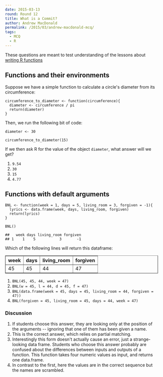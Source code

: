 ```yaml
---
date: 2015-03-13
round: Round 12
title: What is a Commit?
author: Andrew MacDonald
permalink: /2015/03/andrew-macdonald-mcq/
tags:
  - MCQ
  - R
---
```


These questions are meant to test understanding of the lessons about [writing R functions](http://swcarpentry.github.io/r-novice-inflammation/02-func-R.html)

Functions and their environments
--------------------------------

Suppose we have a simple function to calculate a circle's diameter from
its circumference:

    circumference_to_diameter <- function(circumference){
      diameter <- circumference / pi
      return(diameter)
    }

Then, we run the following bit of code:

    diameter <- 30

    circumference_to_diameter(15)

If we then ask R for the value of the object `diameter`, what answer
will we get?

1.  `9.54`
2.  `30`
3.  `15`
4.  `4.77`

Functions with default arguments
--------------------------------

    BNL <- function(week = 1, days = 5, living_room = 3, forgiven = -1){
      lyrics <- data.frame(week, days, living_room, forgiven)
      return(lyrics)
    }

    BNL()

    ##   week days living_room forgiven
    ## 1    1    5           3       -1

Which of the following lines will return this dataframe:

<table border="1">
<tr>
<th>week</th>
<th>days</th>
<th>living_room</th>
<th>forgiven</th>
</tr>
<tr>
<td>45</td>
<td>45</td>
<td>44</td>
<td>47</td>
</tr>
</table>

1.  `BNL(45, 45, 44, week = 47)`
2.  `BNL(w = 45, l = 44, d = 45, f = 47)`
3.  `BNL(data.frame(week = 45, days = 45, living_room = 44, forgiven = 47))`
4.  `BNL(forgiven = 45, living_room = 45, days = 44, week = 47)`

### Discussion

1.  If students choose this answer, they are looking only at the
    position of the arguments -- ignoring that one of them has been
    given a name.
2.  This is the correct answer, which relies on partial matching.
3.  Interestingly this form doesn't actually cause an error, just a
    strange-looking data frame. Students who choose this answer probably
    are confused about the differences between inputs and outputs of a
    function. This function takes four numeric values as input, and
    returns one data.frame.
4.  In contrast to the first, here the values are in the correct
    sequence but the names are scrambled.
